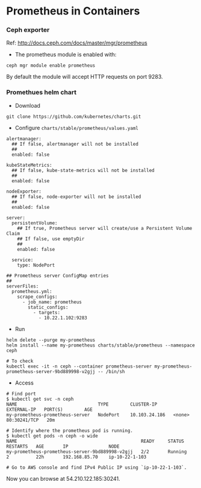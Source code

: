 # Prometheus in Containers

### Ceph exporter
Ref: <http://docs.ceph.com/docs/master/mgr/prometheus>
- The prometheus module is enabled with:
```
ceph mgr module enable prometheus
```
By default the module will accept HTTP requests on port 9283.


### Promethues helm chart
- Download
```
git clone https://github.com/kubernetes/charts.git
```

- Configure `charts/stable/prometheus/values.yaml`
```
alertmanager:
  ## If false, alertmanager will not be installed
  ##
  enabled: false

kubeStateMetrics:
  ## If false, kube-state-metrics will not be installed
  ##
  enabled: false

nodeExporter:
  ## If false, node-exporter will not be installed
  ##
  enabled: false

server:
  persistentVolume:
    ## If true, Prometheus server will create/use a Persistent Volume Claim
    ## If false, use emptyDir
    ##
    enabled: false

  service:
    type: NodePort 

## Prometheus server ConfigMap entries
##
serverFiles:
  prometheus.yml:
    scrape_configs:
      - job_name: prometheus
        static_configs:
          - targets:
            - 10.22.1.102:9283
```

- Run
```
helm delete --purge my-prometheus
helm install --name my-prometheus charts/stable/prometheus --namespace ceph

# To check
kubectl exec -it -n ceph --container prometheus-server my-prometheus-prometheus-server-9bd889998-v2gjj -- /bin/sh
```

- Access
```
# Find port
$ kubectl get svc -n ceph
NAME                              TYPE        CLUSTER-IP      EXTERNAL-IP   PORT(S)        AGE
my-prometheus-prometheus-server   NodePort    10.103.24.186   <none>        80:30241/TCP   20m

# Identify where the prometheus pod is running. 
$ kubectl get pods -n ceph -o wide
NAME                                              READY     STATUS    RESTARTS   AGE       IP               NODE
my-prometheus-prometheus-server-9bd889998-v2gjj   2/2       Running   2          22h       192.168.85.70    ip-10-22-1-103

# Go to AWS console and find IPv4 Public IP using `ip-10-22-1-103`.
```

Now you can browse at 54.210.122.185:30241.


